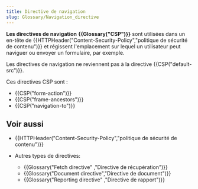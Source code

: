 ```yaml
---
title: Directive de navigation
slug: Glossary/Navigation_directive
---
```


**Les directives de navigation** **{{Glossary("CSP")}}** sont utilisées dans un en-tête de {{HTTPHeader("Content-Security-Policy","politique de sécurité de contenu")}} et régissent l'emplacement sur lequel un utilisateur peut naviguer ou envoyer un formulaire, par exemple.

Les directives de navigation ne reviennent pas à la directive {{CSP("default-src")}}.

Ces directives CSP sont :

- {{CSP("form-action")}}
- {{CSP("frame-ancestors")}}
- {{CSP("navigation-to")}}

## Voir aussi

- {{HTTPHeader("Content-Security-Policy","politique de sécurité de contenu")}}
- Autres types de directives:

  - {{Glossary("Fetch directive" ,"Directive de récupération")}}
  - {{Glossary("Document directive","Directive de document")}}
  - {{Glossary("Reporting directive" ,"Directive de rapport")}}
